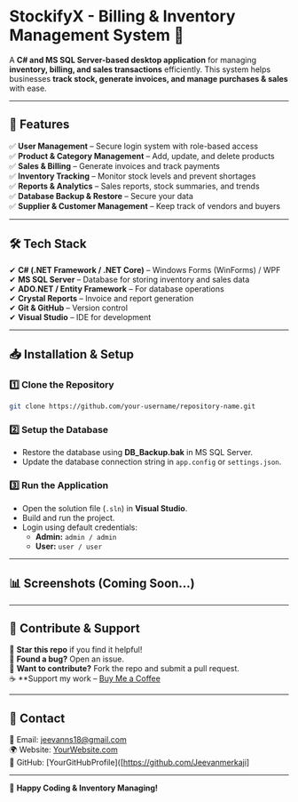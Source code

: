 # StockifyX - Billing & Inventory Management System 🚀

A **C# and MS SQL Server-based desktop application** for managing **inventory, billing, and sales transactions** efficiently. This system helps businesses **track stock, generate invoices, and manage purchases & sales** with ease.

---

## 📌 Features
✅ **User Management** – Secure login system with role-based access  
✅ **Product & Category Management** – Add, update, and delete products  
✅ **Sales & Billing** – Generate invoices and track payments  
✅ **Inventory Tracking** – Monitor stock levels and prevent shortages  
✅ **Reports & Analytics** – Sales reports, stock summaries, and trends  
✅ **Database Backup & Restore** – Secure your data  
✅ **Supplier & Customer Management** – Keep track of vendors and buyers  

---

## 🛠 Tech Stack
✔ **C# (.NET Framework / .NET Core)** – Windows Forms (WinForms) / WPF  
✔ **MS SQL Server** – Database for storing inventory and sales data  
✔ **ADO.NET / Entity Framework** – For database operations  
✔ **Crystal Reports** – Invoice and report generation  
✔ **Git & GitHub** – Version control  
✔ **Visual Studio** – IDE for development  

---

## 📥 Installation & Setup

### 1️⃣ Clone the Repository  
```bash
git clone https://github.com/your-username/repository-name.git
```

### 2️⃣ Setup the Database  
- Restore the database using **DB_Backup.bak** in MS SQL Server.
- Update the database connection string in `app.config` or `settings.json`.

### 3️⃣ Run the Application  
- Open the solution file (`.sln`) in **Visual Studio**.
- Build and run the project.
- Login using default credentials:
  - **Admin:** `admin / admin`
  - **User:** `user / user`

---

## 📊 Screenshots (Coming Soon...)

---

## 📢 Contribute & Support
🌟 **Star this repo** if you find it helpful!  
🐛 **Found a bug?** Open an issue.  
🤝 **Want to contribute?** Fork the repo and submit a pull request.  
☕ **Support my work – [Buy Me a Coffee](buymeacoffee.com/jeevanms18)

---

## 📩 Contact
📧 Email: jeevanns18@gmail.com  
🌍 Website: [YourWebsite.com](https://yourwebsite.com)  
🔗 GitHub: [YourGitHubProfile]([https://github.com/Jeevanmerkaji]

---

🚀 **Happy Coding & Inventory Managing!**

